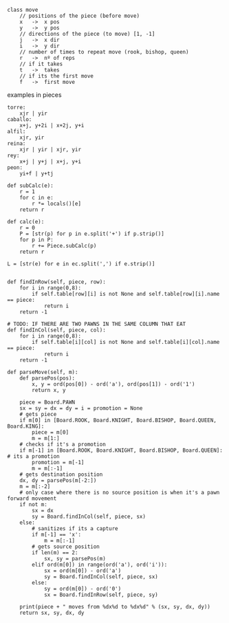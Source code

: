 	class move
		// positions of the piece (before move)
		x	->	x pos
		y	->	y pos
		// directions of the piece (to move) [1, -1]
		j	->	x dir
		i	->	y dir
		// number of times to repeat move (rook, bishop, queen)
		r	->	nº of reps
		// if it takes
		t	->	takes
		// if its the first move
		f	->	first move

examples in pieces

	torre:
		xjr | yir
	caballo:
		x+j, y+2i | x+2j, y+i
	alfil:
		xjr, yir
	reina:
		xjr | yir | xjr, yir
	rey:
		x+j | y+j | x+j, y+i
	peon:
		yi+f | y+tj

    def subCalc(e):
        r = 1
        for c in e:
            r *= locals()[e]
        return r

    def calc(e):
        r = 0
        P = [str(p) for p in e.split('+') if p.strip()]
        for p in P:
            r += Piece.subCalc(p)
        return r

    L = [str(e) for e in ec.split(',') if e.strip()]


    def findInRow(self, piece, row):
        for i in range(0,8):
            if self.table[row][i] is not None and self.table[row][i].name == piece:
                return i
        return -1

    # TODO: IF THERE ARE TWO PAWNS IN THE SAME COLUMN THAT EAT
    def findInCol(self, piece, col):
        for i in range(0,8):
            if self.table[i][col] is not None and self.table[i][col].name == piece:
                return i
        return -1

    def parseMove(self, m):
        def parsePos(pos):
            x, y = ord(pos[0]) - ord('a'), ord(pos[1]) - ord('1')
            return x, y

        piece = Board.PAWN
        sx = sy = dx = dy = i = promotion = None
        # gets piece
        if m[0] in [Board.ROOK, Board.KNIGHT, Board.BISHOP, Board.QUEEN, Board.KING]:
            piece = m[0]
            m = m[1:]
        # checks if it's a promotion
        if m[-1] in [Board.ROOK, Board.KNIGHT, Board.BISHOP, Board.QUEEN]:  # its a promotion
            promotion = m[-1]
            m = m[:-1]
        # gets destination position
        dx, dy = parsePos(m[-2:])
        m = m[:-2]
        # only case where there is no source position is when it's a pawn forward movement
        if not m:
            sx = dx
            sy = Board.findInCol(self, piece, sx)
        else:
            # sanitizes if its a capture
            if m[-1] == 'x':
                m = m[:-1]
            # gets source position
            if len(m) == 2:
                sx, sy = parsePos(m)
            elif ord(m[0]) in range(ord('a'), ord('i')):
                sx = ord(m[0]) - ord('a')
                sy = Board.findInCol(self, piece, sx)
            else:
                sy = ord(m[0]) - ord('0')
                sx = Board.findInRow(self, piece, sy)

        print(piece + " moves from %dx%d to %dx%d" % (sx, sy, dx, dy))
        return sx, sy, dx, dy